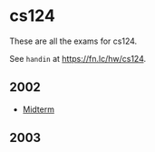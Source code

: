# cs124

These are all the exams for cs124.

See `handin` at https://fn.lc/hw/cs124.



## 2002


* [Midterm](/static/exams/cs124/2002/mts2003.pdf)



## 2003



